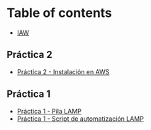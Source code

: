 # Table of contents

* [IAW](README.md)

## Práctica 2

* [Práctica 2 - Instalación en AWS](practica-2/practica-2-instalacion-en-aws.md)

## Práctica 1

* [Práctica 1 - Pila LAMP](practica-1/practica-1.md)
* [Práctica 1 - Script de automatización LAMP](practica-1/script-de-automatizacion-lamp.md)

